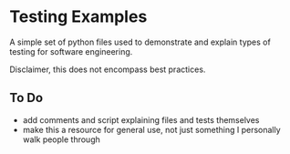 # Testing Examples
A simple set of python files used to demonstrate and explain types of testing for software engineering.

Disclaimer, this does not encompass best practices.

## To Do
- add comments and script explaining files and tests themselves
- make this a resource for general use, not just something I personally walk people through
